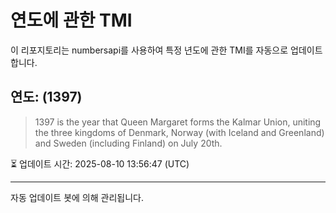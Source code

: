 
# 연도에 관한 TMI

이 리포지토리는 numbersapi를 사용하여 특정 년도에 관한 TMI를 자동으로 업데이트합니다.

## 연도: (1397)
> 1397 is the year that Queen Margaret forms the Kalmar Union, uniting the three kingdoms of Denmark, Norway (with Iceland and Greenland) and Sweden (including Finland) on July 20th.

⏳ 업데이트 시간: 2025-08-10 13:56:47 (UTC)

---
자동 업데이트 봇에 의해 관리됩니다.

